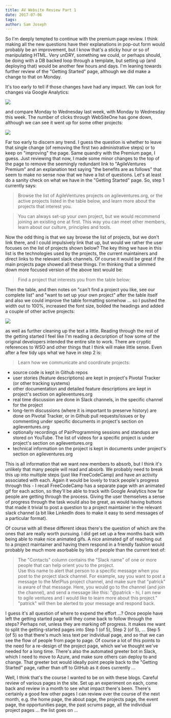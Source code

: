 ```yaml
---
title: AV Website Review Part 1
date: 2017-07-06
tags: 
author: Sam Joseph
---
```


So I'm deeply tempted to continue with the premium page review.  I think making all the new questions have their explanations in pop-out form would probably be an improvement, but I know that's a sticky hour or so of manipulating HTML.  Very unDRY, something we could, or perhaps should, be doing with a DB backed loop through a template, but setting up (and deploying that) would be another few hours and days.  I'm leaning towards further review of the "Getting Started" page, although we did make a change to that on Monday.

It's too early to tell if those changes have had any impact.  We can look for changes via Google Analytics:

![](https://www.dropbox.com/s/yyyf9ykhy0tc68u/Screenshot%202017-07-06%2009.17.13.png?dl=1)

and compare Monday to Wednesday last week, with Monday to Wednesday this week.  The number of clicks through WebSiteOne has gone down, although we can see it went up for some other projects:

![](https://www.dropbox.com/s/39tiao9ajhshqib/Screenshot%202017-07-06%2009.18.11.png?dl=1)

Far too early to discern any trend.  I guess the question is whether to leave that single change (of removing the first two administrative steps) or to keep on "improving" the page.  Same quandry with the Premium page, I guess.  Just reviewing that now, I made some minor changes to the top of the page to remove the seemingly redundant link to "AgileVentures Premium" and an explanation text saying "the benefits are as follows" that seem to make no sense now that we have a list of questions.  Let's at least do a sanity check on what we have in the "Getting Started" page.  So, step 1 currently says:

> Browse the list of AgileVentures projects on agileventures.org, or the active projects listed in the table below, and learn more about the projects that interest you.

> You can always set-up your own project, but we would recommend joining an existing one at first. This way you can meet other members, learn about our culture, principles and tools.

Now the odd thing is that we say browse the list of projects, but we don't link there, and I could impulsively link that up, but would we rather the user focuses on the list of projects shown below?  The key thing we have in this list is the technologies used by the projects, the current maintainers and direct links to the relevant slack channels.  Of course it would be great if the main projects page showed all these things.  I'm thinking that a slimmed down more focused version of the above text would be:

> Find a project that interests you from the table below:

Then the table, and then notes on "can't find a project you like, see our complete list" and "want to set up your own project" after the table itself and also we could improve the table formatting somehow ... so I pushed the width out to 100%, increased the font size, bolded the headings and added a couple of other active projects:

![](https://www.dropbox.com/s/66ss4bwklwf5may/Screenshot%202017-07-06%2009.52.21.png?dl=1)

as well as further cleaning up the text a little.  Reading through the rest of the getting started I feel like I'm reading a decsription of how some of the original developers intended the entire site to work.  There are cryptic references to WSO and other things that I think will make little sense.  Even after a few tidy ups what we have in step 2 is:

> Learn how we communicate and coordinate projects:
* source code is kept in Github repos
* user stories (feature descriptions) are kept in project's Pivotal Tracker (or other tracking systems)
* other documentation and detailed feature descriptions are kept in project's section on agileventures.org
* real time discussion are done in Slack channels, in the specific channel for the project
* long-term discussions (where it is important to preserve history) are done on Pivotal Tracker, or in Github pull requests/issues or by commenting under specific documents in project's section on agileventures.org 
* optionally recordings of PairProgramming sessions and standups are stored on YouTube. The list of videos for a specific project is under project's section on agileventures.org
* technical information on the project is kept in documents under project's section on agileventures.org

This is all information that we want new members to absorb, but I think it's unlikely that many people will read and absorb.  We probably need to break this up into multiple steps (just like FreeCodeCamp) and have an activity associated with each.  Again it would be lovely to track people's progress through this - I recall FreeCodeCamp has a separate page with an animated gif for each action, so they'll be able to track with Google Analytics how far people are getting through the process.  Giving the user themselves a sense of progress through the task would also be great, as would having buttons that made it trivial to post a question to a project maintainer in the relevant slack channel (a bit like LinkedIn does to make it easy to send messages of a particular format).

Of course with all these different ideas there's the question of which are the ones that are really worth pursuing.  I did get set up a few months back with being able to make nice animated gifs.   A nice animated gif of reaching out to a project maintainer and having them respond in a friendly fashion would probably be much more asorbable by lots of people than the current text of:

> The "Contacts" column contains the "Slack name" of one or more people that can help orient you to the project.  
> Use this name to alert that person to a specific message when you post to the project slack channel.  For example, say you want to post a message to the MetPlus project channel, and make sure that "patrick" is aware of that message.  Here, you would go to the channel (and join the channel), and send a message like this:
> "@patrick - hi, I am new to agile ventures and I would like to learn more about this project."
> "patrick" will then be alerted to your message and respond back.

I guess it's all question of where to expend the effort ...?  Once people have left the getting started page will they come back to follow through the steps?  Perhaps not, unless they are marking off progress.  It makes me want to split the getting-started pages into Step 1 (of 5), Step 2 (of 5), ... Step 5 (of 5) so that there's much less text per individual page, and so that we can see the flow of people from page to page.  Of course a lot of this points to the need for a re-design of the project page, which we've thought we've needed for a long time.  There's also the automated greeter bot in Slack, which I need to move to Azure, and make sure others can deploy to and change.  That greeter bot would ideally point people back to the "Getting Started" page, rather than off to GitHub as it does currently ...

Well, I think that's the course I wanted to be on with these blogs.  Careful review of various pages in the site.  Set up an experiment on each, come back and review in a month to see what impact there's been.  There's certainly a good few other pages I can review over the course of the next month, e.g. the home page, the about page, the projects page, the event page, the opportunities page, the past scrums page, all the individual project pages ... the list goes on ...
